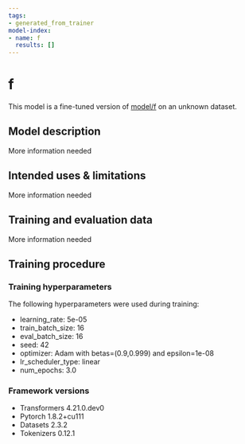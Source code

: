 ```yaml
---
tags:
- generated_from_trainer
model-index:
- name: f
  results: []
---
```


<!-- This model card has been generated automatically according to the information the Trainer had access to. You
should probably proofread and complete it, then remove this comment. -->

# f

This model is a fine-tuned version of [model/f](https://huggingface.co/model/f) on an unknown dataset.

## Model description

More information needed

## Intended uses & limitations

More information needed

## Training and evaluation data

More information needed

## Training procedure

### Training hyperparameters

The following hyperparameters were used during training:
- learning_rate: 5e-05
- train_batch_size: 16
- eval_batch_size: 16
- seed: 42
- optimizer: Adam with betas=(0.9,0.999) and epsilon=1e-08
- lr_scheduler_type: linear
- num_epochs: 3.0

### Framework versions

- Transformers 4.21.0.dev0
- Pytorch 1.8.2+cu111
- Datasets 2.3.2
- Tokenizers 0.12.1
